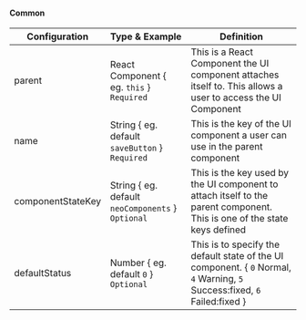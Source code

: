 #### Common

| Configuration          | Type & Example                                     |  Definition                                                                                    |
| ---------------------- | -------------------------------------------------  | ---------------------------------------------------------------------------------------------- |
| parent                 | React Component { eg. `this` } `Required`          | This is a React Component the UI component attaches itself to. This allows a user to access the UI Component |
| name                   | String { eg. default `saveButton` } `Required`     | This is the key of the UI component a user can use in the parent component |
| componentStateKey      | String { eg. default `neoComponents` } `Optional`  | This is the key used by the UI component to attach itself to the parent component. This is one of the state keys defined |
| defaultStatus          | Number { eg. default `0` } `Optional`              | This is to specify the default state of the UI component. { `0` Normal, `4` Warning, `5` Success:fixed, `6` Failed:fixed } |

